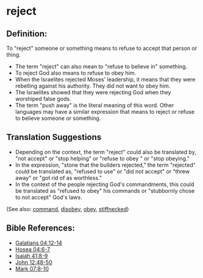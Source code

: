 # reject #

## Definition: ##

To "reject" someone or something means to refuse to accept that person or thing.

* The term "reject" can also mean to "refuse to believe in" something.
* To reject God also means to refuse to obey him.
* When the Israelites rejected Moses' leadership, it means that they were rebelling against his authority. They did not want to obey him.
* The Israelites showed that they were rejecting God when they worshiped false gods.
* The term "push away" is the literal meaning of this word. Other languages may have a similar expression that means to reject or refuse to believe someone or something.

## Translation Suggestions ##

* Depending on the context, the term "reject" could also be translated by, "not accept" or "stop helping" or "refuse to obey " or "stop obeying."
* In the expression, "stone that the builders rejected," the term "rejected" could be translated as, "refused to use" or "did not accept" or "threw away" or "got rid of as worthless."
* In the context of the people rejecting God's commandments, this could be translated as "refused to obey" his commands or "stubbornly chose to not accept" God's laws.

(See also: [command](../other/command.md), [disobey](../other/disobey.md), [obey](../other/obey.md), [stiffnecked](../other/stiffnecked.md))

## Bible References: ##

* [Galatians 04:12-14](https://door43.org/en/bible/notes/gal/04/12)
* [Hosea 04:6-7](https://door43.org/en/bible/notes/hos/04/06)
* [Isaiah 41:8-9](https://door43.org/en/bible/notes/isa/41/08)
* [John 12:48-50](https://door43.org/en/bible/notes/jhn/12/48)
* [Mark 07:8-10](https://door43.org/en/bible/notes/mrk/07/08)

